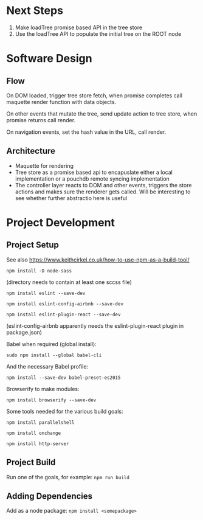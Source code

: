 # Next Steps

1. Make loadTree promise based API in the tree store
2. Use the loadTree API to populate the initial tree on the ROOT node

# Software Design

## Flow
On DOM loaded, trigger tree store fetch, when promise completes call maquette render function with data objects.

On other events that mutate the tree, send update action to tree store, when promise returns call render.

On navigation events, set the hash value in the URL, call render.

## Architecture

- Maquette for rendering
- Tree store as a promise based api to encapuslate either a local implementation or a pouchdb remote syncing implementation
- The controller layer reacts to DOM and other events, triggers the store actions and makes sure the renderer gets called. Will be interesting to see whether further abstractio here is useful

# Project Development

## Project Setup

See also https://www.keithcirkel.co.uk/how-to-use-npm-as-a-build-tool/

`npm install -D node-sass`

(directory needs to contain at least one sccss file)

`npm install eslint --save-dev`

`npm install eslint-config-airbnb --save-dev`

`npm install eslint-plugin-react --save-dev`

(eslint-config-airbnb apparently needs the eslint-plugin-react plugin in package.json)

Babel when required (global install):

`sudo npm install --global babel-cli`

And the necessary Babel profile:

`npm install --save-dev babel-preset-es2015`

Browserify to make modules:

`npm install browserify --save-dev`

Some tools needed for the various build goals:

`npm install parallelshell`

`npm install onchange`

`npm install http-server`

## Project Build

Run one of the goals, for example: `npm run build`

## Adding Dependencies

Add as a node package: `npm install <somepackage>`
